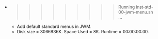 * >>>>>>>>> Running inst-std-00-jwm-menu.sh ...
  * Add default standard menus in JWM.
  * Disk size = 3066836K. Space Used = 8K. Runtime = 00:00:00:00.
